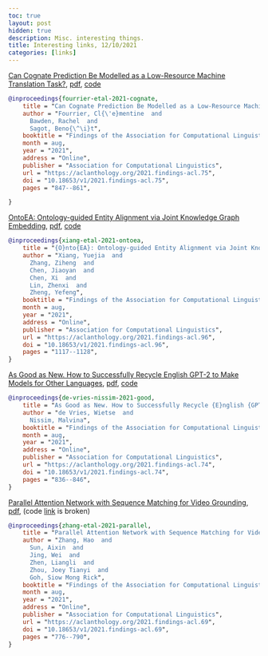 ```yaml
---
toc: true
layout: post
hidden: true
description: Misc. interesting things.
title: Interesting links, 12/10/2021
categories: [links]
---
```


[Can Cognate Prediction Be Modelled as a Low-Resource Machine Translation Task?](https://aclanthology.org/2021.findings-acl.75/),
[pdf](https://aclanthology.org/2021.findings-acl.75.pdf),
[code](https://github.com/clefourrier/CopperMT)

```bibtex
@inproceedings{fourrier-etal-2021-cognate,
    title = "Can Cognate Prediction Be Modelled as a Low-Resource Machine Translation Task?",
    author = "Fourrier, Cl{\'e}mentine  and
      Bawden, Rachel  and
      Sagot, Beno{\^\i}t",
    booktitle = "Findings of the Association for Computational Linguistics: ACL-IJCNLP 2021",
    month = aug,
    year = "2021",
    address = "Online",
    publisher = "Association for Computational Linguistics",
    url = "https://aclanthology.org/2021.findings-acl.75",
    doi = "10.18653/v1/2021.findings-acl.75",
    pages = "847--861",

}
```

[OntoEA: Ontology-guided Entity Alignment via Joint Knowledge Graph Embedding](https://aclanthology.org/2021.findings-acl.96/),
[pdf](https://aclanthology.org/2021.findings-acl.96.pdf),
[code](https://github.com/ZihengZZH/OntoEA)

```bibtex
@inproceedings{xiang-etal-2021-ontoea,
    title = "{O}nto{EA}: Ontology-guided Entity Alignment via Joint Knowledge Graph Embedding",
    author = "Xiang, Yuejia  and
      Zhang, Ziheng  and
      Chen, Jiaoyan  and
      Chen, Xi  and
      Lin, Zhenxi  and
      Zheng, Yefeng",
    booktitle = "Findings of the Association for Computational Linguistics: ACL-IJCNLP 2021",
    month = aug,
    year = "2021",
    address = "Online",
    publisher = "Association for Computational Linguistics",
    url = "https://aclanthology.org/2021.findings-acl.96",
    doi = "10.18653/v1/2021.findings-acl.96",
    pages = "1117--1128",
}
```

[As Good as New. How to Successfully Recycle English GPT-2 to Make Models for Other Languages](https://aclanthology.org/2021.findings-acl.74/),
[pdf](https://aclanthology.org/2021.findings-acl.74.pdf),
[code](https://github.com/wietsedv/gpt2-recycle)

```bibtex
@inproceedings{de-vries-nissim-2021-good,
    title = "As Good as New. How to Successfully Recycle {E}nglish {GPT}-2 to Make Models for Other Languages",
    author = "de Vries, Wietse  and
      Nissim, Malvina",
    booktitle = "Findings of the Association for Computational Linguistics: ACL-IJCNLP 2021",
    month = aug,
    year = "2021",
    address = "Online",
    publisher = "Association for Computational Linguistics",
    url = "https://aclanthology.org/2021.findings-acl.74",
    doi = "10.18653/v1/2021.findings-acl.74",
    pages = "836--846",
}
```

[Parallel Attention Network with Sequence Matching for Video Grounding](https://aclanthology.org/2021.findings-acl.69/),
[pdf](https://aclanthology.org/2021.findings-acl.69.pdf),
(code [link](https://github.com/IsaacChanghau/SeqPAN) is broken)

```bibtex
@inproceedings{zhang-etal-2021-parallel,
    title = "Parallel Attention Network with Sequence Matching for Video Grounding",
    author = "Zhang, Hao  and
      Sun, Aixin  and
      Jing, Wei  and
      Zhen, Liangli  and
      Zhou, Joey Tianyi  and
      Goh, Siow Mong Rick",
    booktitle = "Findings of the Association for Computational Linguistics: ACL-IJCNLP 2021",
    month = aug,
    year = "2021",
    address = "Online",
    publisher = "Association for Computational Linguistics",
    url = "https://aclanthology.org/2021.findings-acl.69",
    doi = "10.18653/v1/2021.findings-acl.69",
    pages = "776--790",
}
```

